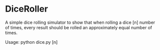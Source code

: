 # DiceRoller
A simple dice rolling simulator to show that when rolling a dice [n] number of times, every result should be rolled an approximately equal number of times.

Usage: python dice.py [n]
